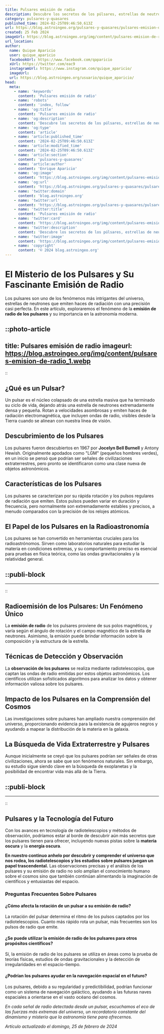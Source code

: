 ```yaml
---
title: Pulsares emisión de radio
description: Descubre los secretos de los púlsares, estrellas de neutrones giratorias que emiten fascinantes señales de radio en el cosmos.
category: pulsares-y-quasares
published_time: 2024-02-25T09:46:50.613Z
url: https://blog.astroingeo.org/pulsares-y-quasares/pulsares-emision-de-radio
created: 25 Feb 2024
imageUrl: https://blog.astroingeo.org/img/content/pulsares-emision-de-radio_1.webp
url_location:
author:
  name: Quique Aparicio
  user: quique_aparicio
  facebookUrl: https://www.facebook.com/qaparicio
  xUrl: https://twitter.com/eac9
  instagramUrl: https://www.instagram.com/quique_aparicio/
  imageUrl: 
  url: https://blog.astroingeo.org/usuario/quique_aparicio/
head:
  meta:
    - name: 'keywords'
      content: 'Pulsares emisión de radio'
    - name: 'robots'
      content: 'index, follow'
    - name: 'og:title'
      content: 'Pulsares emisión de radio'
    - name: 'og:description'
      content: 'Descubre los secretos de los púlsares, estrellas de neutrones giratorias que emiten fascinantes señales de radio en el cosmos.'
    - name: 'og:type'
      content: 'article'
    - name: 'article:published_time'
      content: '2024-02-25T09:46:50.613Z'
    - name: 'article:modified_time'
      content: '2024-02-25T09:46:50.613Z'
    - name: 'article:section'
      content: 'pulsares-y-quasares'
    - name: 'article:author'
      content: 'Enrique Aparicio'
    - name: 'og:image'
      content: 'https://blog.astroingeo.org/img/content/pulsares-emision-de-radio_1.webp'
    - name: 'og:url'
      content: 'https://blog.astroingeo.org/pulsares-y-quasares/pulsares-emision-de-radio'
    - name: 'twitter:domain'
      content: 'blog.astroingeo.org'
    - name: 'twitter:url'
      content: 'https://blog.astroingeo.org/pulsares-y-quasares/pulsares-emision-de-radio'
    - name: 'twitter:title'
      content: 'Pulsares emisión de radio'
    - name: 'twitter:card'
      content: 'https://blog.astroingeo.org/img/content/pulsares-emision-de-radio_1.webp'
    - name: 'twitter:description'
      content: 'Descubre los secretos de los púlsares, estrellas de neutrones giratorias que emiten fascinantes señales de radio en el cosmos.'
    - name: 'twitter:image'
      content: 'https://blog.astroingeo.org/img/content/pulsares-emision-de-radio_1.webp'
    - name: 'copyright'
      content: '© 2024 blog.astroingeo.org'
---
```

# El Misterio de los Pulsares y Su Fascinante Emisión de Radio

Los pulsares son uno de los fenómenos más intrigantes del universo, estrellas de neutrones que emiten haces de radiación con una precisión casi perfecta. En este artículo, exploraremos el fenómeno de la **emisión de radio de los pulsares** y su importancia en la astronomía moderna.


::photo-article
---
title: Pulsares emisión de radio
imageurl: https://blog.astroingeo.org/img/content/pulsares-emision-de-radio_1.webp
---
::


## ¿Qué es un Pulsar?

Un pulsar es el núcleo colapsado de una estrella masiva que ha terminado su ciclo de vida, dejando atrás una estrella de neutrones extremadamente densa y pequeña. Rotan a velocidades asombrosas y emiten haces de radiación electromagnética, que incluyen ondas de radio, visibles desde la Tierra cuando se alinean con nuestra línea de visión.

## Descubrimiento de los Pulsares

Los pulsares fueron descubiertos en 1967 por **Jocelyn Bell Burnell** y Antony Hewish. Originalmente apodados como "LGM" (pequeños hombres verdes), en un inicio se pensó que podrían ser señales de civilizaciones extraterrestres, pero pronto se identificaron como una clase nueva de objetos astronómicos.

## Características de los Pulsares

Los pulsares se caracterizan por su rápida rotación y los pulsos regulares de radiación que emiten. Estos pulsos pueden variar en duración y frecuencia, pero normalmente son extremadamente estables y precisos, a menudo comparados con la precisión de los relojes atómicos.

## El Papel de los Pulsares en la Radioastronomía

Los pulsares se han convertido en herramientas cruciales para los radioastrónomos. Sirven como laboratorios naturales para estudiar la materia en condiciones extremas, y su comportamiento preciso es esencial para pruebas en física teórica, como las ondas gravitacionales y la relatividad general.


  ::publi-block
  ---
  ---
  ::
  
  
## Radioemisión de los Pulsares: Un Fenómeno Único

La **emisión de radio** de los pulsares proviene de sus polos magnéticos, y varía según el ángulo de rotación y el campo magnético de la estrella de neutrones. Asimismo, la emisión puede brindar información sobre la composición y la estructura de la estrella.

## Técnicas de Detección y Observación

La **observación de los pulsares** se realiza mediante radiotelescopios, que captan las ondas de radio emitidas por estos objetos astronómicos. Los científicos utilizan sofisticados algoritmos para analizar los datos y obtener información valiosa sobre los pulsares.

## Impacto de los Pulsares en la Comprensión del Cosmos

Las investigaciones sobre pulsares han ampliado nuestra comprensión del universo, proporcionando evidencia para la existencia de agujeros negros y ayudando a mapear la distribución de la materia en la galaxia.

## La Búsqueda de Vida Extraterrestre y Pulsares

Aunque inicialmente se creyó que los pulsares podrían ser señales de otras civilizaciones, ahora se sabe que son fenómenos naturales. Sin embargo, su estudio sigue siendo clave en la búsqueda de exoplanetas y la posibilidad de encontrar vida más allá de la Tierra.


  ::publi-block
  ---
  ---
  ::
  
  
## Pulsares y la Tecnología del Futuro

Con los avances en tecnología de radiotelescopios y métodos de observación, podríamos estar al borde de descubrir aún más secretos que los pulsares tienen para ofrecer, incluyendo nuevas pistas sobre la **materia oscura** y la **energía oscura**.

**En nuestro continuo anhelo por descubrir y comprender el universo que nos rodea, los radiotelescopios y los estudios sobre pulsares juegan un papel trascendental.** Las observaciones precisas y el análisis de los pulsares y su emisión de radio no solo amplían el conocimiento humano sobre el cosmos sino que también continúan alimentando la imaginación de científicos y entusiastas del espacio.

### Preguntas Frecuentes Sobre Pulsares

#### ¿Cómo afecta la rotación de un pulsar a su emisión de radio?
La rotación del pulsar determina el ritmo de los pulsos captados por los radiotelescopios. Cuanto más rápido rota un pulsar, más frecuentes son los pulsos de radio que emite.

#### ¿Se puede utilizar la emisión de radio de los pulsares para otros propósitos científicos?
Sí, la emisión de radio de los pulsares se utiliza en áreas como la prueba de teorías físicas, estudios de ondas gravitacionales y la detección de irregularidades en el espacio-tiempo.

#### ¿Podrían los pulsares ayudar en la navegación espacial en el futuro?
Los pulsares, debido a su regularidad y predictibilidad, podrían funcionar como un sistema de navegación galáctico, ayudando a las futuras naves espaciales a orientarse en el vasto océano del cosmos.

*En cada señal de radio detectada desde un pulsar, escuchamos el eco de las fuerzas más extremas del universo, un recordatorio constante del dinamismo y misterio que la astronomía tiene para ofrecernos.*

_Artículo actualizado el domingo, 25 de febrero de 2024_